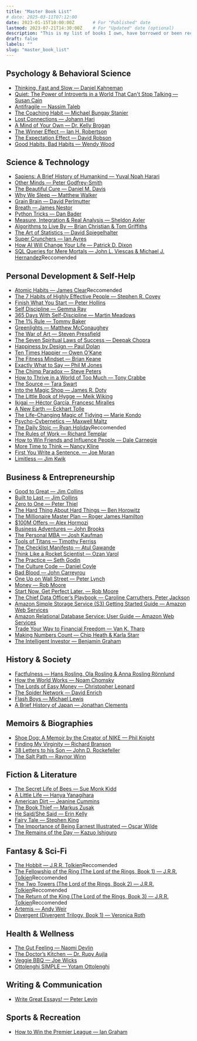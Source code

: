 ```yaml
---
title: "Master Book List"
# date: 2025-03-11T07:12:00
date: 2023-01-15T10:00:00Z       # For "Published" date
lastmod: 2023-07-21T14:30:00Z    # For "Updated" date (optional)
description: "This is my list of books I own, have borrowed or been recommended in one place. I haven't read them all but I will start tagging the ones I recommended."
draft: false
labels: ""
slug: "master_book_list"
---
```


<h2>Psychology & Behavioral Science</h2>
<ul>
  <li><a href="https://www.amazon.co.uk/dp/0141033576?tag=onebookday-21" target="_blank" rel="noopener noreferrer">Thinking, Fast and Slow — Daniel Kahneman</a></li>
  <li><a href="https://www.amazon.co.uk/dp/0141029196?tag=onebookday-21" target="_blank" rel="noopener noreferrer">Quiet: The Power of Introverts in a World That Can't Stop Talking — Susan Cain</a></li>
  <li><a href="https://www.amazon.co.uk/dp/0141038225?tag=onebookday-21" target="_blank" rel="noopener noreferrer">Antifragile — Nassim Taleb</a></li>
  <li><a href="https://www.amazon.co.uk/dp/0978440749?tag=onebookday-21" target="_blank" rel="noopener noreferrer">The Coaching Habit — Michael Bungay Stanier</a></li>
  <li><a href="https://www.amazon.co.uk/dp/1408878720?tag=onebookday-21" target="_blank" rel="noopener noreferrer">Lost Connections — Johann Hari</a></li>
  <li><a href="https://www.amazon.co.uk/dp/0062405578?tag=onebookday-21" target="_blank" rel="noopener noreferrer">A Mind of Your Own — Dr. Kelly Brogan</a></li>
  <li><a href="https://www.amazon.co.uk/dp/140882017X?tag=onebookday-21" target="_blank" rel="noopener noreferrer">The Winner Effect — Ian H. Robertson</a></li>
  <li><a href="https://www.amazon.co.uk/dp/1838853275?tag=onebookday-21" target="_blank" rel="noopener noreferrer">The Expectation Effect — David Robson</a></li>
  <li><a href="https://www.amazon.co.uk/dp/1509864741?tag=onebookday-21" target="_blank" rel="noopener noreferrer">Good Habits, Bad Habits — Wendy Wood</a></li>
</ul>

<h2>Science & Technology</h2>
<ul>
  <li><a href="https://www.amazon.co.uk/dp/0099590085?tag=onebookday-21" target="_blank" rel="noopener noreferrer">Sapiens: A Brief History of Humankind — Yuval Noah Harari</a></li>
  <li><a href="https://www.amazon.co.uk/dp/0008226296?tag=onebookday-21" target="_blank" rel="noopener noreferrer">Other Minds — Peter Godfrey-Smith</a></li>
  <li><a href="https://www.amazon.co.uk/dp/1780229075?tag=onebookday-21" target="_blank" rel="noopener noreferrer">The Beautiful Cure — Daniel M. Davis</a></li>
  <li><a href="https://www.amazon.co.uk/dp/0141983760?tag=onebookday-21" target="_blank" rel="noopener noreferrer">Why We Sleep — Matthew Walker</a></li>
  <li><a href="https://www.amazon.co.uk/dp/1472138663?tag=onebookday-21" target="_blank" rel="noopener noreferrer">Grain Brain — David Perlmutter</a></li>
  <li><a href="https://www.amazon.co.uk/dp/0241289122?tag=onebookday-21" target="_blank" rel="noopener noreferrer">Breath — James Nestor</a></li>
  <li><a href="https://www.amazon.co.uk/dp/1775093301?tag=onebookday-21" target="_blank" rel="noopener noreferrer">Python Tricks — Dan Bader</a></li>
  <li><a href="https://www.amazon.co.uk/dp/3030358470?tag=onebookday-21" target="_blank" rel="noopener noreferrer">Measure, Integration & Real Analysis — Sheldon Axler</a></li>
  <li><a href="https://www.amazon.co.uk/dp/0007547926?tag=onebookday-21" target="_blank" rel="noopener noreferrer">Algorithms to Live By — Brian Christian & Tom Griffiths</a></li>
  <li><a href="https://www.amazon.co.uk/dp/0241258766?tag=onebookday-21" target="_blank" rel="noopener noreferrer">The Art of Statistics — David Spiegelhalter</a></li>
  <li><a href="https://www.amazon.co.uk/dp/0553824347?tag=onebookday-21" target="_blank" rel="noopener noreferrer">Super Crunchers — Ian Ayres</a></li>
  <li><a href="https://www.amazon.co.uk/dp/1471173169?tag=onebookday-21" target="_blank" rel="noopener noreferrer">How AI Will Change Your Life — Patrick D. Dixon</a></li>
  <li><a href="https://www.amazon.co.uk/dp/0134858336?tag=onebookday-21" target="_blank" rel="noopener noreferrer">SQL Queries for Mere Mortals — John L. Viescas & Michael J. Hernandez</a><span class="tag reccomended">Reccomended</span></li></li>
</ul>
<h2>Personal Development &amp; Self-Help</h2>
<ul>
  <li><a href="https://www.amazon.co.uk/dp/1847941834?tag=onebookday-21" target="_blank" rel="noopener noreferrer">Atomic Habits — James Clear</a><span class="tag reccomended">Reccomended</span></li></li>
  <li><a href="https://www.amazon.co.uk/dp/1471131846?tag=onebookday-21" target="_blank" rel="noopener noreferrer">The 7 Habits of Highly Effective People — Stephen R. Covey</a></li>
  <li><a href="https://www.amazon.co.uk/dp/1721527231?tag=onebookday-21" target="_blank" rel="noopener noreferrer">Finish What You Start — Peter Hollins</a></li>
  <li><a href="https://www.amazon.co.uk/dp/1781333402?tag=onebookday-21" target="_blank" rel="noopener noreferrer">Self Discipline — Gemma Ray</a></li>
  <li><a href="https://www.amazon.co.uk/dp/8394954207?tag=onebookday-21" target="_blank" rel="noopener noreferrer">365 Days With Self-Discipline — Martin Meadows</a></li>
  <li><a href="https://www.amazon.co.uk/dp/1119484695?tag=onebookday-21" target="_blank" rel="noopener noreferrer">The 1% Rule — Tommy Baker</a></li>
  <li><a href="https://www.amazon.co.uk/dp/1472280869?tag=onebookday-21" target="_blank" rel="noopener noreferrer">Greenlights — Matthew McConaughey</a></li>
  <li><a href="https://www.amazon.co.uk/dp/1936891026?tag=onebookday-21" target="_blank" rel="noopener noreferrer">The War of Art — Steven Pressfield</a></li>
  <li><a href="https://www.amazon.co.uk/dp/1878424114?tag=onebookday-21" target="_blank" rel="noopener noreferrer">The Seven Spiritual Laws of Success — Deepak Chopra</a></li>
  <li><a href="https://www.amazon.co.uk/dp/0241003105?tag=onebookday-21" target="_blank" rel="noopener noreferrer">Happiness by Design — Paul Dolan</a></li>
  <li><a href="https://www.amazon.co.uk/dp/1529152208?tag=onebookday-21" target="_blank" rel="noopener noreferrer">Ten Times Happier — Owen O’Kane</a></li>
  <li><a href="https://www.amazon.co.uk/dp/178133252X?tag=onebookday-21" target="_blank" rel="noopener noreferrer">The Fitness Mindset — Brian Keane</a></li>
  <li><a href="https://www.amazon.co.uk/dp/0692881955?tag=onebookday-21" target="_blank" rel="noopener noreferrer">Exactly What to Say — Phil M Jones</a></li>
  <li><a href="https://www.amazon.co.uk/dp/009193558X?tag=onebookday-21" target="_blank" rel="noopener noreferrer">The Chimp Paradox — Steve Peters</a></li>
  <li><a href="https://www.amazon.co.uk/dp/0749471384?tag=onebookday-21" target="_blank" rel="noopener noreferrer">How to Thrive in a World of Too Much — Tony Crabbe</a></li>
  <li><a href="https://www.amazon.co.uk/dp/1912023361?tag=onebookday-21" target="_blank" rel="noopener noreferrer">The Source — Tara Swart</a></li>
  <li><a href="https://www.amazon.co.uk/dp/1444786189?tag=onebookday-21" target="_blank" rel="noopener noreferrer">Into the Magic Shop — James R. Doty</a></li>
  <li><a href="https://www.amazon.co.uk/dp/0241283914?tag=onebookday-21" target="_blank" rel="noopener noreferrer">The Little Book of Hygge — Meik Wiking</a></li>
  <li><a href="https://www.amazon.co.uk/dp/178633089X?tag=onebookday-21" target="_blank" rel="noopener noreferrer">Ikigai — Héctor García, Francesc Miralles</a></li>
  <li><a href="https://www.amazon.co.uk/dp/0141039418?tag=onebookday-21" target="_blank" rel="noopener noreferrer">A New Earth — Eckhart Tolle</a></li>
  <li><a href="https://www.amazon.co.uk/dp/0091955106?tag=onebookday-21" target="_blank" rel="noopener noreferrer">The Life-Changing Magic of Tidying — Marie Kondo</a></li>
  <li><a href="https://www.amazon.co.uk/dp/0399176136?tag=onebookday-21" target="_blank" rel="noopener noreferrer">Psycho-Cybernetics — Maxwell Maltz</a></li>
  <li><a href="https://www.amazon.co.uk/dp/1781257655?tag=onebookday-21" target="_blank" rel="noopener noreferrer">The Daily Stoic — Ryan Holiday</a><span class="tag reccomended">Reccomended</span></li></li>
  <li><a href="https://www.amazon.co.uk/dp/1292088089?tag=onebookday-21" target="_blank" rel="noopener noreferrer">The Rules of Work — Richard Templar</a></li>
  <li><a href="https://www.amazon.co.uk/dp/0091906814?tag=onebookday-21" target="_blank" rel="noopener noreferrer">How to Win Friends and Influence People — Dale Carnegie</a></li>
  <li><a href="https://www.amazon.co.uk/dp/147365456X?tag=onebookday-21" target="_blank" rel="noopener noreferrer">More Time to Think — Nancy Kline</a></li>
  <li><a href="https://www.amazon.co.uk/dp/0241978495?tag=onebookday-21" target="_blank" rel="noopener noreferrer">First You Write a Sentence. — Joe Moran</a></li>
  <li><a href="https://www.amazon.co.uk/dp/1401958230?tag=onebookday-21" target="_blank" rel="noopener noreferrer">Limitless — Jim Kwik</a></li>
</ul>
<h2>Business & Entrepreneurship</h2>
<ul>
  <li><a href="https://www.amazon.co.uk/dp/0712676090?tag=onebookday-21" target="_blank" rel="noopener noreferrer">Good to Great — Jim Collins</a></li>
  <li><a href="https://www.amazon.co.uk/dp/0712671277?tag=onebookday-21" target="_blank" rel="noopener noreferrer">Built to Last — Jim Collins</a></li>
  <li><a href="https://www.amazon.co.uk/dp/0753555190?tag=onebookday-21" target="_blank" rel="noopener noreferrer">Zero to One — Peter Thiel</a></li>
  <li><a href="https://www.amazon.co.uk/dp/0062273205?tag=onebookday-21" target="_blank" rel="noopener noreferrer">The Hard Thing About Hard Things — Ben Horowitz</a></li>
  <li><a href="https://www.amazon.co.uk/dp/1455583996?tag=onebookday-21" target="_blank" rel="noopener noreferrer">The Millionaire Master Plan — Roger James Hamilton</a></li>
  <li><a href="https://www.amazon.co.uk/dp/173747574X?tag=onebookday-21" target="_blank" rel="noopener noreferrer">$100M Offers — Alex Hormozi</a></li>
  <li><a href="https://www.amazon.co.uk/dp/1473611520?tag=onebookday-21" target="_blank" rel="noopener noreferrer">Business Adventures — John Brooks</a></li>
  <li><a href="https://www.amazon.co.uk/dp/0670919535?tag=onebookday-21" target="_blank" rel="noopener noreferrer">The Personal MBA — Josh Kaufman</a></li>
  <li><a href="https://www.amazon.co.uk/dp/178504127X?tag=onebookday-21" target="_blank" rel="noopener noreferrer">Tools of Titans — Timothy Ferriss</a></li>
  <li><a href="https://www.amazon.co.uk/dp/1846683149?tag=onebookday-21" target="_blank" rel="noopener noreferrer">The Checklist Manifesto — Atul Gawande</a></li>
  <li><a href="https://www.amazon.co.uk/dp/1787466452?tag=onebookday-21" target="_blank" rel="noopener noreferrer">Think Like a Rocket Scientist — Ozan Varol</a></li>
  <li><a href="https://www.amazon.co.uk/dp/0241470040?tag=onebookday-21" target="_blank" rel="noopener noreferrer">The Practice — Seth Godin</a></li>
  <li><a href="https://www.amazon.co.uk/dp/1847941265?tag=onebookday-21" target="_blank" rel="noopener noreferrer">The Culture Code — Daniel Coyle</a></li>
  <li><a href="https://www.amazon.co.uk/dp/1509868089?tag=onebookday-21" target="_blank" rel="noopener noreferrer">Bad Blood — John Carreyrou</a></li>
  <li><a href="https://www.amazon.co.uk/dp/0743200403?tag=onebookday-21" target="_blank" rel="noopener noreferrer">One Up on Wall Street — Peter Lynch</a></li>
  <li><a href="https://www.amazon.co.uk/dp/1473641322?tag=onebookday-21" target="_blank" rel="noopener noreferrer">Money — Rob Moore</a></li>
  <li><a href="https://www.amazon.co.uk/dp/1473685436?tag=onebookday-21" target="_blank" rel="noopener noreferrer">Start Now. Get Perfect Later. — Rob Moore</a></li>
  <li><a href="https://www.amazon.co.uk/dp/1783302577?tag=onebookday-21" target="_blank" rel="noopener noreferrer">The Chief Data Officer’s Playbook — Caroline Carruthers, Peter Jackson</a></li>
  <li><a href="https://www.amazon.co.uk/dp/B01K57R5VU?tag=onebookday-21" target="_blank" rel="noopener noreferrer">Amazon Simple Storage Service (S3) Getting Started Guide — Amazon Web Services</a></li>
  <li><a href="https://www.amazon.co.uk/dp/B01MRW9QAY?tag=onebookday-21" target="_blank" rel="noopener noreferrer">Amazon Relational Database Service: User Guide — Amazon Web Services</a></li>
  <li><a href="https://www.amazon.co.uk/dp/0071818814?tag=onebookday-21" target="_blank" rel="noopener noreferrer">Trade Your Way to Financial Freedom — Van K. Tharp</a></li>
  <li><a href="https://www.amazon.co.uk/dp/1529064747?tag=onebookday-21" target="_blank" rel="noopener noreferrer">Making Numbers Count — Chip Heath & Karla Starr</a></li>
  <li><a href="https://www.amazon.co.uk/dp/0060555661?tag=onebookday-21" target="_blank" rel="noopener noreferrer">The Intelligent Investor — Benjamin Graham</a></li>
</ul>

<h2>History & Society</h2>
<ul>
  <li><a href="https://www.amazon.co.uk/dp/1473637465?tag=onebookday-21" target="_blank" rel="noopener noreferrer">Factfulness — Hans Rosling, Ola Rosling & Anna Rosling Rönnlund</a></li>
  <li><a href="https://www.amazon.co.uk/dp/0241981996?tag=onebookday-21" target="_blank" rel="noopener noreferrer">How the World Works — Noam Chomsky</a></li>
  <li><a href="https://www.amazon.co.uk/dp/1800752618?tag=onebookday-21" target="_blank" rel="noopener noreferrer">The Lords of Easy Money — Christopher Leonard</a></li>
  <li><a href="https://www.amazon.co.uk/dp/0753557517?tag=onebookday-21" target="_blank" rel="noopener noreferrer">The Spider Network — David Enrich</a></li>
  <li><a href="https://www.amazon.co.uk/dp/0141981032?tag=onebookday-21" target="_blank" rel="noopener noreferrer">Flash Boys — Michael Lewis</a></li>
  <li><a href="https://www.amazon.co.uk/dp/4805313892?tag=onebookday-21" target="_blank" rel="noopener noreferrer">A Brief History of Japan — Jonathan Clements</a></li>
</ul>

<h2>Memoirs & Biographies</h2>
<ul>
  <li><a href="https://www.amazon.co.uk/dp/1471146723?tag=onebookday-21" target="_blank" rel="noopener noreferrer">Shoe Dog: A Memoir by the Creator of NIKE — Phil Knight</a></li>
  <li><a href="https://www.amazon.co.uk/dp/075355612X?tag=onebookday-21" target="_blank" rel="noopener noreferrer">Finding My Virginity — Richard Branson</a></li>
  <li><a href="https://www.amazon.co.uk/dp/1616403692?tag=onebookday-21" target="_blank" rel="noopener noreferrer">38 Letters to his Son — John D. Rockefeller</a></li>
  <li><a href="https://www.amazon.co.uk/dp/1405937185?tag=onebookday-21" target="_blank" rel="noopener noreferrer">The Salt Path — Raynor Winn</a></li>
</ul>

<h2>Fiction & Literature</h2>
<ul>
  <li><a href="https://www.amazon.co.uk/dp/0747266832?tag=onebookday-21" target="_blank" rel="noopener noreferrer">The Secret Life of Bees — Sue Monk Kidd</a></li>
  <li><a href="https://www.amazon.co.uk/dp/1447294831?tag=onebookday-21" target="_blank" rel="noopener noreferrer">A Little Life — Hanya Yanagihara</a></li>
  <li><a href="https://www.amazon.co.uk/dp/1472261407?tag=onebookday-21" target="_blank" rel="noopener noreferrer">American Dirt — Jeanine Cummins</a></li>
  <li><a href="https://www.amazon.co.uk/dp/0552779733?tag=onebookday-21" target="_blank" rel="noopener noreferrer">The Book Thief — Markus Zusak</a></li>
  <li><a href="https://www.amazon.co.uk/dp/1444797136?tag=onebookday-21" target="_blank" rel="noopener noreferrer">He Said/She Said — Erin Kelly</a></li>
  <li><a href="https://www.amazon.co.uk/dp/139970541X?tag=onebookday-21" target="_blank" rel="noopener noreferrer">Fairy Tale — Stephen King</a></li>
  <li><a href="https://www.amazon.co.uk/dp/1514696458?tag=onebookday-21" target="_blank" rel="noopener noreferrer">The Importance of Being Earnest Illustrated — Oscar Wilde</a></li>
  <li><a href="https://www.amazon.co.uk/dp/0571258247?tag=onebookday-21" target="_blank" rel="noopener noreferrer">The Remains of the Day — Kazuo Ishiguro</a></li>
</ul>

<h2>Fantasy & Sci-Fi</h2>
<ul>
    <li><a href="https://www.amazon.co.uk/dp/0261103287?tag=onebookday-21" target="_blank" rel="noopener noreferrer">The Hobbit — J.R.R. Tolkien</a><span class="tag reccomended">Reccomended</span></li>
    <li><a href="https://www.amazon.co.uk/dp/0261102353?tag=onebookday-21" target="_blank" rel="noopener noreferrer">The Fellowship of the Ring (The Lord of the Rings, Book 1) — J.R.R. Tolkien</a><span class="tag reccomended">Reccomended</span></li>
    <li><a href="https://www.amazon.co.uk/dp/0261103589?tag=onebookday-21" target="_blank" rel="noopener noreferrer">The Two Towers (The Lord of the Rings, Book 2) — J.R.R. Tolkien</a><span class="tag reccomended">Reccomended</span></li>
    <li><a href="https://www.amazon.co.uk/dp/0261103597?tag=onebookday-21" target="_blank" rel="noopener noreferrer">The Return of the King (The Lord of the Rings, Book 3) — J.R.R. Tolkien</a><span class="tag reccomended">Reccomended</span></li>    
    <li><a href="https://www.amazon.co.uk/dp/1785030252?tag=onebookday-21" target="_blank" rel="noopener noreferrer">Artemis — Andy Weir</a></li>
    <li><a href="https://www.amazon.co.uk/dp/000742042X?tag=onebookday-21" target="_blank" rel="noopener noreferrer">Divergent (Divergent Trilogy, Book 1) — Veronica Roth</a></li>
</ul>

<h2>Health & Wellness</h2>
<ul>
  <li><a href="https://www.amazon.co.uk/dp/1472245123?tag=onebookday-21" target="_blank" rel="noopener noreferrer">The Gut Feeling — Naomi Devlin</a></li>
  <li><a href="https://www.amazon.co.uk/dp/0008239332?tag=onebookday-21" target="_blank" rel="noopener noreferrer">The Doctor’s Kitchen — Dr. Rupy Aujla</a></li>
  <li><a href="https://www.amazon.co.uk/dp/1509840964?tag=onebookday-21" target="_blank" rel="noopener noreferrer">Veggie BBQ — Joe Wicks</a></li>
  <li><a href="https://www.amazon.co.uk/dp/178503116X?tag=onebookday-21" target="_blank" rel="noopener noreferrer">Ottolenghi SIMPLE — Yotam Ottolenghi</a></li>
</ul>

<h2>Writing & Communication</h2>
<ul>
  <li><a href="https://www.amazon.co.uk/dp/0335237274?tag=onebookday-21" target="_blank" rel="noopener noreferrer">Write Great Essays! — Peter Levin</a></li>
</ul>

<h2>Sports & Recreation</h2>
<ul>
  <li><a href="https://www.amazon.co.uk/dp/1529405123?tag=onebookday-21" target="_blank" rel="noopener noreferrer">How to Win the Premier League — Ian Graham</a></li>
</ul>

